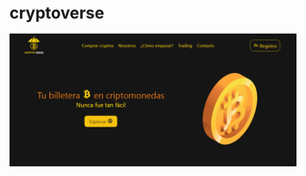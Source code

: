 # cryptoverse

![Home](https://github.com/MauCoden95/cryptoverse/blob/main/Assets/Img/2023-07-27%2017%2028%2033.png)


